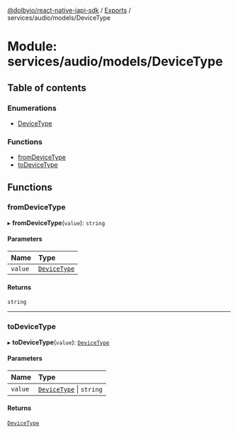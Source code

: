 [@dolbyio/react-native-iapi-sdk](../README.md) / [Exports](../modules.md) / services/audio/models/DeviceType

# Module: services/audio/models/DeviceType

## Table of contents

### Enumerations

- [DeviceType](../enums/services_audio_models_DeviceType.DeviceType.md)

### Functions

- [fromDeviceType](services_audio_models_DeviceType.md#fromdevicetype)
- [toDeviceType](services_audio_models_DeviceType.md#todevicetype)

## Functions

### fromDeviceType

▸ **fromDeviceType**(`value`): `string`

#### Parameters

| Name | Type |
| :------ | :------ |
| `value` | [`DeviceType`](../enums/services_audio_models_DeviceType.DeviceType.md) |

#### Returns

`string`

___

### toDeviceType

▸ **toDeviceType**(`value`): [`DeviceType`](../enums/services_audio_models_DeviceType.DeviceType.md)

#### Parameters

| Name | Type |
| :------ | :------ |
| `value` | [`DeviceType`](../enums/services_audio_models_DeviceType.DeviceType.md) \| `string` |

#### Returns

[`DeviceType`](../enums/services_audio_models_DeviceType.DeviceType.md)
